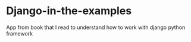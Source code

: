 # Django-in-the-examples

App from book that I read to understand how to work with django python framework
